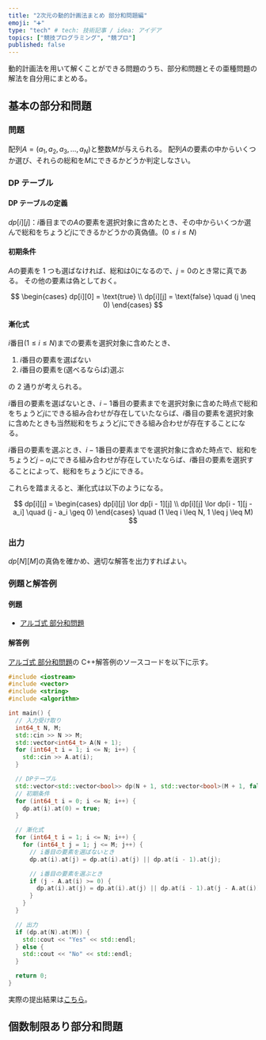 ```yaml
---
title: "2次元の動的計画法まとめ 部分和問題編"
emoji: "➕"
type: "tech" # tech: 技術記事 / idea: アイデア
topics: ["競技プログラミング", "競プロ"]
published: false
---
```


動的計画法を用いて解くことができる問題のうち、部分和問題とその亜種問題の解法を自分用にまとめる。

## 基本の部分和問題

### 問題

配列$A = (a_1, a_2, a_3, \ldots, a_N)$と整数$M$が与えられる。
配列$A$の要素の中からいくつか選び、それらの総和を$M$にできるかどうか判定しなさい。

### DP テーブル

#### DP テーブルの定義

$dp[i][j]$：$i$番目までの$A$の要素を選択対象に含めたとき、その中からいくつか選んで総和をちょうど$j$にできるかどうかの真偽値。($0 \leq i \leq N$)

#### 初期条件

$A$の要素を 1 つも選ばなければ、総和は$0$になるので、$j = 0$のとき常に真である。
その他の要素は偽としておく。

$$
\begin{cases}
dp[i][0] = \text{true} \\
dp[i][j] = \text{false} \quad (j \neq 0)
\end{cases}
$$

#### 漸化式

$i$番目($1 \leq i \leq N$)までの要素を選択対象に含めたとき、

1. $i$番目の要素を選ばない
2. $i$番目の要素を(選べるならば)選ぶ

の 2 通りが考えられる。

$i$番目の要素を選ばないとき、$i - 1$番目の要素までを選択対象に含めた時点で総和をちょうど$j$にできる組み合わせが存在していたならば、$i$番目の要素を選択対象に含めたときも当然総和をちょうど$j$にできる組み合わせが存在することになる。

$i$番目の要素を選ぶとき、$i - 1$番目の要素までを選択対象に含めた時点で、総和をちょうど$j - a_i$にできる組み合わせが存在していたならば、$i$番目の要素を選択することによって、総和をちょうど$j$にできる。

これらを踏まえると、漸化式は以下のようになる。

$$
dp[i][j] =
\begin{cases}
dp[i][j] \lor dp[i - 1][j] \\
dp[i][j] \lor dp[i - 1][j - a_i] \quad (j - a_i \geq 0)
\end{cases}
\quad (1 \leq i \leq N, 1 \leq j \leq M)
$$

### 出力

$dp[N][M]$の真偽を確かめ、適切な解答を出力すればよい。

### 例題と解答例

#### 例題

- [アルゴ式 部分和問題](https://algo-method.com/tasks/337)

#### 解答例

[アルゴ式 部分和問題](https://algo-method.com/tasks/337)の C++解答例のソースコードを以下に示す。

```cpp
#include <iostream>
#include <vector>
#include <string>
#include <algorithm>

int main() {
  // 入力受け取り
  int64_t N, M;
  std::cin >> N >> M;
  std::vector<int64_t> A(N + 1);
  for (int64_t i = 1; i <= N; i++) {
    std::cin >> A.at(i);
  }

  // DPテーブル
  std::vector<std::vector<bool>> dp(N + 1, std::vector<bool>(M + 1, false));
  // 初期条件
  for (int64_t i = 0; i <= N; i++) {
    dp.at(i).at(0) = true;
  }

  // 漸化式
  for (int64_t i = 1; i <= N; i++) {
    for (int64_t j = 1; j <= M; j++) {
      // i番目の要素を選ばないとき
      dp.at(i).at(j) = dp.at(i).at(j) || dp.at(i - 1).at(j);

      // i番目の要素を選ぶとき
      if (j - A.at(i) >= 0) {
        dp.at(i).at(j) = dp.at(i).at(j) || dp.at(i - 1).at(j - A.at(i));
      }
    }
  }

  // 出力
  if (dp.at(N).at(M)) {
    std::cout << "Yes" << std::endl;
  } else {
    std::cout << "No" << std::endl;
  }

  return 0;
}
```

実際の提出結果は[こちら](https://algo-method.com/submissions/314343)。

## 個数制限あり部分和問題

